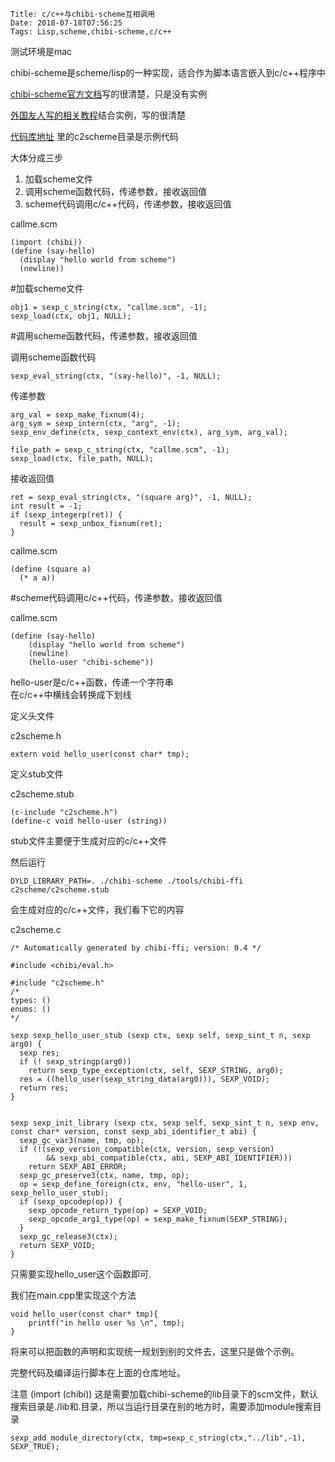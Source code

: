     Title: c/c++与chibi-scheme互相调用
    Date: 2018-07-18T07:56:25
    Tags: Lisp,scheme,chibi-scheme,c/c++

测试环境是mac

chibi-scheme是scheme/lisp的一种实现，适合作为脚本语言嵌入到c/c++程序中

[chibi-scheme官方文档](http://synthcode.com/scheme/chibi/#h2_EmbeddinginC)写的很清楚，只是没有实例

[外国友人写的相关教程](http://klamp.works/2016/02/05/chibi-scheme-1.html)结合实例，写的很清楚

[代码库地址](https://github.com/zhuzhonghua/chibi-scheme.git) 里的c2scheme目录是示例代码

大体分成三步

1. 加载scheme文件  
2. 调用scheme函数代码，传递参数，接收返回值  
3. scheme代码调用c/c++代码，传递参数，接收返回值  


callme.scm

	(import (chibi))
	(define (say-hello)
	  (display "hello world from scheme")
	  (newline))


#加载scheme文件

	obj1 = sexp_c_string(ctx, "callme.scm", -1);
	sexp_load(ctx, obj1, NULL);

#调用scheme函数代码，传递参数，接收返回值

调用scheme函数代码

	sexp_eval_string(ctx, "(say-hello)", -1, NULL);

传递参数

	arg_val = sexp_make_fixnum(4);
	arg_sym = sexp_intern(ctx, "arg", -1);
	sexp_env_define(ctx, sexp_context_env(ctx), arg_sym, arg_val);
	
	file_path = sexp_c_string(ctx, "callme.scm", -1);
	sexp_load(ctx, file_path, NULL);

接收返回值

	ret = sexp_eval_string(ctx, "(square arg)", -1, NULL);
	int result = -1;
	if (sexp_integerp(ret)) {
	  result = sexp_unbox_fixnum(ret);
	}

callme.scm

	(define (square a)
	  (* a a))


#scheme代码调用c/c++代码，传递参数，接收返回值

callme.scm

	(define (say-hello)
		(display "hello world from scheme")
		(newline)
		(hello-user "chibi-scheme"))

hello-user是c/c++函数，传递一个字符串  
在c/c++中横线会转换成下划线

定义头文件

c2scheme.h

	extern void hello_user(const char* tmp);

定义stub文件

c2scheme.stub

	(c-include "c2scheme.h")	
	(define-c void hello-user (string))

stub文件主要便于生成对应的c/c++文件

然后运行


	DYLD_LIBRARY_PATH=. ./chibi-scheme ./tools/chibi-ffi c2scheme/c2scheme.stub

会生成对应的c/c++文件，我们看下它的内容

c2scheme.c

	/* Automatically generated by chibi-ffi; version: 0.4 */
	
	#include <chibi/eval.h>
	
	#include "c2scheme.h"
	/*
	types: ()
	enums: ()
	*/
	
	sexp sexp_hello_user_stub (sexp ctx, sexp self, sexp_sint_t n, sexp arg0) {
	  sexp res;
	  if (! sexp_stringp(arg0))
	    return sexp_type_exception(ctx, self, SEXP_STRING, arg0);
	  res = ((hello_user(sexp_string_data(arg0))), SEXP_VOID);
	  return res;
	}
	
	
	sexp sexp_init_library (sexp ctx, sexp self, sexp_sint_t n, sexp env, const char* version, const sexp_abi_identifier_t abi) {
	  sexp_gc_var3(name, tmp, op);
	  if (!(sexp_version_compatible(ctx, version, sexp_version)
	        && sexp_abi_compatible(ctx, abi, SEXP_ABI_IDENTIFIER)))
	    return SEXP_ABI_ERROR;
	  sexp_gc_preserve3(ctx, name, tmp, op);
	  op = sexp_define_foreign(ctx, env, "hello-user", 1, sexp_hello_user_stub);
	  if (sexp_opcodep(op)) {
	    sexp_opcode_return_type(op) = SEXP_VOID;
	    sexp_opcode_arg1_type(op) = sexp_make_fixnum(SEXP_STRING);
	  }
	  sexp_gc_release3(ctx);
	  return SEXP_VOID;
	}


只需要实现hello_user这个函数即可.

我们在main.cpp里实现这个方法

	
	void hello_user(const char* tmp){
		printf("in hello user %s \n", tmp);
	}

将来可以把函数的声明和实现统一规划到别的文件去，这里只是做个示例。

完整代码及编译运行脚本在上面的仓库地址。

注意 (import (chibi))  这是需要加载chibi-scheme的lib目录下的scm文件，默认搜索目录是./lib和.目录，所以当运行目录在别的地方时，需要添加module搜索目录  

	sexp_add_module_directory(ctx, tmp=sexp_c_string(ctx,"../lib",-1), SEXP_TRUE);  


